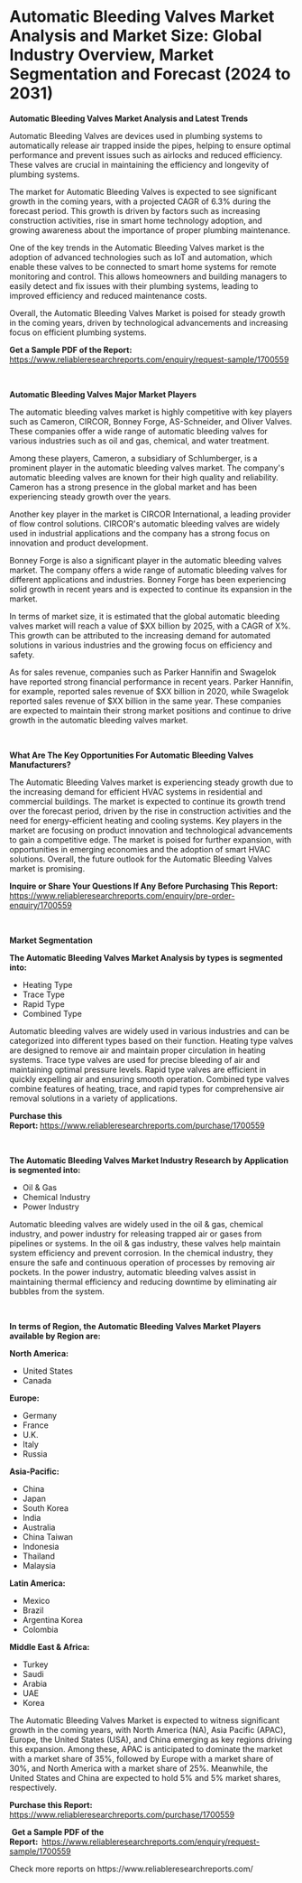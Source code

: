 <p><h1>Automatic Bleeding Valves Market Analysis and Market Size: Global Industry Overview, Market Segmentation and Forecast (2024 to 2031)</h1></p><p><strong>Automatic Bleeding Valves Market Analysis and Latest Trends</strong></p>
<p><p>Automatic Bleeding Valves are devices used in plumbing systems to automatically release air trapped inside the pipes, helping to ensure optimal performance and prevent issues such as airlocks and reduced efficiency. These valves are crucial in maintaining the efficiency and longevity of plumbing systems.</p><p>The market for Automatic Bleeding Valves is expected to see significant growth in the coming years, with a projected CAGR of 6.3% during the forecast period. This growth is driven by factors such as increasing construction activities, rise in smart home technology adoption, and growing awareness about the importance of proper plumbing maintenance.</p><p>One of the key trends in the Automatic Bleeding Valves market is the adoption of advanced technologies such as IoT and automation, which enable these valves to be connected to smart home systems for remote monitoring and control. This allows homeowners and building managers to easily detect and fix issues with their plumbing systems, leading to improved efficiency and reduced maintenance costs.</p><p>Overall, the Automatic Bleeding Valves Market is poised for steady growth in the coming years, driven by technological advancements and increasing focus on efficient plumbing systems.</p></p>
<p><strong>Get a Sample PDF of the Report:&nbsp;</strong> <a href="https://www.reliableresearchreports.com/enquiry/request-sample/1700559">https://www.reliableresearchreports.com/enquiry/request-sample/1700559</a></p>
<p>&nbsp;</p>
<p><strong>Automatic Bleeding Valves Major Market Players</strong></p>
<p><p>The automatic bleeding valves market is highly competitive with key players such as Cameron, CIRCOR, Bonney Forge, AS-Schneider, and Oliver Valves. These companies offer a wide range of automatic bleeding valves for various industries such as oil and gas, chemical, and water treatment.</p><p>Among these players, Cameron, a subsidiary of Schlumberger, is a prominent player in the automatic bleeding valves market. The company's automatic bleeding valves are known for their high quality and reliability. Cameron has a strong presence in the global market and has been experiencing steady growth over the years.</p><p>Another key player in the market is CIRCOR International, a leading provider of flow control solutions. CIRCOR's automatic bleeding valves are widely used in industrial applications and the company has a strong focus on innovation and product development.</p><p>Bonney Forge is also a significant player in the automatic bleeding valves market. The company offers a wide range of automatic bleeding valves for different applications and industries. Bonney Forge has been experiencing solid growth in recent years and is expected to continue its expansion in the market.</p><p>In terms of market size, it is estimated that the global automatic bleeding valves market will reach a value of $XX billion by 2025, with a CAGR of X%. This growth can be attributed to the increasing demand for automated solutions in various industries and the growing focus on efficiency and safety.</p><p>As for sales revenue, companies such as Parker Hannifin and Swagelok have reported strong financial performance in recent years. Parker Hannifin, for example, reported sales revenue of $XX billion in 2020, while Swagelok reported sales revenue of $XX billion in the same year. These companies are expected to maintain their strong market positions and continue to drive growth in the automatic bleeding valves market.</p></p>
<p>&nbsp;</p>
<p><strong>What Are The Key Opportunities For Automatic Bleeding Valves Manufacturers?</strong></p>
<p><p>The Automatic Bleeding Valves market is experiencing steady growth due to the increasing demand for efficient HVAC systems in residential and commercial buildings. The market is expected to continue its growth trend over the forecast period, driven by the rise in construction activities and the need for energy-efficient heating and cooling systems. Key players in the market are focusing on product innovation and technological advancements to gain a competitive edge. The market is poised for further expansion, with opportunities in emerging economies and the adoption of smart HVAC solutions. Overall, the future outlook for the Automatic Bleeding Valves market is promising.</p></p>
<p><strong>Inquire or Share Your Questions If Any Before Purchasing This Report:</strong> <a href="https://www.reliableresearchreports.com/enquiry/pre-order-enquiry/1700559">https://www.reliableresearchreports.com/enquiry/pre-order-enquiry/1700559</a></p>
<p>&nbsp;</p>
<p><strong>Market Segmentation</strong></p>
<p><strong>The Automatic Bleeding Valves Market Analysis by types is segmented into:</strong></p>
<p><ul><li>Heating Type</li><li>Trace Type</li><li>Rapid Type</li><li>Combined Type</li></ul></p>
<p><p>Automatic bleeding valves are widely used in various industries and can be categorized into different types based on their function. Heating type valves are designed to remove air and maintain proper circulation in heating systems. Trace type valves are used for precise bleeding of air and maintaining optimal pressure levels. Rapid type valves are efficient in quickly expelling air and ensuring smooth operation. Combined type valves combine features of heating, trace, and rapid types for comprehensive air removal solutions in a variety of applications.</p></p>
<p><strong>Purchase this Report:&nbsp;</strong><a href="https://www.reliableresearchreports.com/purchase/1700559">https://www.reliableresearchreports.com/purchase/1700559</a></p>
<p>&nbsp;</p>
<p><strong>The Automatic Bleeding Valves Market Industry Research by Application is segmented into:</strong></p>
<p><ul><li>Oil & Gas</li><li>Chemical Industry</li><li>Power Industry</li></ul></p>
<p><p>Automatic bleeding valves are widely used in the oil & gas, chemical industry, and power industry for releasing trapped air or gases from pipelines or systems. In the oil & gas industry, these valves help maintain system efficiency and prevent corrosion. In the chemical industry, they ensure the safe and continuous operation of processes by removing air pockets. In the power industry, automatic bleeding valves assist in maintaining thermal efficiency and reducing downtime by eliminating air bubbles from the system.</p></p>
<p>&nbsp;</p>
<p><strong>In terms of Region, the Automatic Bleeding Valves Market Players available by Region are:</strong></p>
<p>
    <p> <strong> North America: </strong>
        <ul>
            <li>United States</li>
            <li>Canada</li>
        </ul>
        </p> 
    <p> <strong> Europe: </strong>
        <ul>
            <li>Germany</li>
            <li>France</li>
            <li>U.K.</li>
            <li>Italy</li>
            <li>Russia</li>
        </ul>
        </p> 
    <p> <strong> Asia-Pacific: </strong>
        <ul>
            <li>China</li>
            <li>Japan</li>
            <li>South Korea</li>
            <li>India</li>
            <li>Australia</li>
            <li>China Taiwan</li>
            <li>Indonesia</li>
            <li>Thailand</li>
            <li>Malaysia</li>
        </ul>
        </p> 
    <p> <strong> Latin America: </strong>
        <ul>
            <li>Mexico</li>
            <li>Brazil</li>
            <li>Argentina Korea</li>
            <li>Colombia</li>
        </ul>
        </p> 
    <p> <strong> Middle East & Africa: </strong>
        <ul>
            <li>Turkey</li>
            <li>Saudi</li>
            <li>Arabia</li>
            <li>UAE</li>
            <li>Korea</li>
        </ul>
    </p>
    </p>
<p><p>The Automatic Bleeding Valves Market is expected to witness significant growth in the coming years, with North America (NA), Asia Pacific (APAC), Europe, the United States (USA), and China emerging as key regions driving this expansion. Among these, APAC is anticipated to dominate the market with a market share of 35%, followed by Europe with a market share of 30%, and North America with a market share of 25%. Meanwhile, the United States and China are expected to hold 5% and 5% market shares, respectively.</p></p>
<p><strong>Purchase this Report: </strong><a href="https://www.reliableresearchreports.com/purchase/1700559">https://www.reliableresearchreports.com/purchase/1700559</a></p>
<p>&nbsp;<strong>Get a Sample PDF of the Report:&nbsp;&nbsp;</strong><a href="https://www.reliableresearchreports.com/enquiry/request-sample/1700559">https://www.reliableresearchreports.com/enquiry/request-sample/1700559</a></p>
<p><strong></strong></p>
<p>Check more reports on https://www.reliableresearchreports.com/</p>